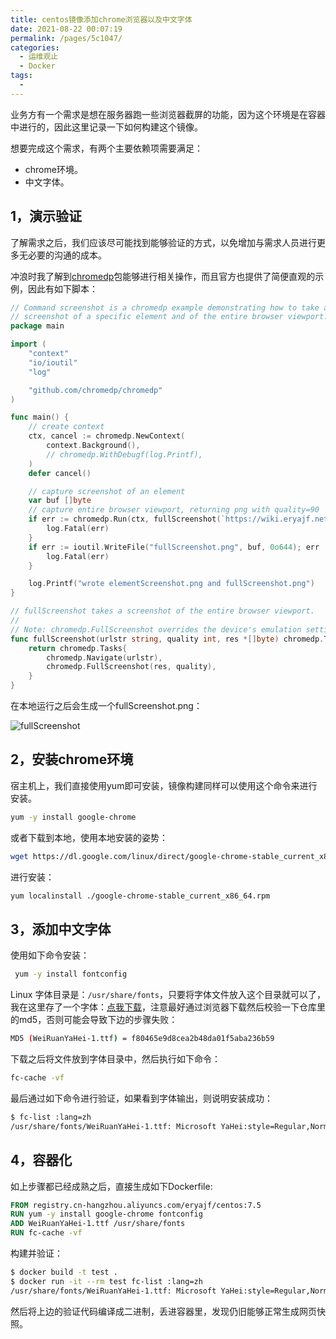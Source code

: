```yaml
---
title: centos镜像添加chrome浏览器以及中文字体
date: 2021-08-22 00:07:19
permalink: /pages/5c1047/
categories:
  - 运维观止
  - Docker
tags:
  - 
---
```



业务方有一个需求是想在服务器跑一些浏览器截屏的功能，因为这个环境是在容器中进行的，因此这里记录一下如何构建这个镜像。

想要完成这个需求，有两个主要依赖项需要满足：

- chrome环境。
- 中文字体。

## 1，演示验证

了解需求之后，我们应该尽可能找到能够验证的方式，以免增加与需求人员进行更多无必要的沟通的成本。

冲浪时我了解到[chromedp](https://github.com/chromedp/chromedp)包能够进行相关操作，而且官方也提供了简便直观的示例，因此有如下脚本：

```go
// Command screenshot is a chromedp example demonstrating how to take a
// screenshot of a specific element and of the entire browser viewport.
package main

import (
	"context"
	"io/ioutil"
	"log"

	"github.com/chromedp/chromedp"
)

func main() {
	// create context
	ctx, cancel := chromedp.NewContext(
		context.Background(),
		// chromedp.WithDebugf(log.Printf),
	)
	defer cancel()

	// capture screenshot of an element
	var buf []byte
	// capture entire browser viewport, returning png with quality=90
	if err := chromedp.Run(ctx, fullScreenshot(`https://wiki.eryajf.net/`, 90, &buf)); err != nil {
		log.Fatal(err)
	}
	if err := ioutil.WriteFile("fullScreenshot.png", buf, 0o644); err != nil {
		log.Fatal(err)
	}

	log.Printf("wrote elementScreenshot.png and fullScreenshot.png")
}

// fullScreenshot takes a screenshot of the entire browser viewport.
//
// Note: chromedp.FullScreenshot overrides the device's emulation settings. Reset
func fullScreenshot(urlstr string, quality int, res *[]byte) chromedp.Tasks {
	return chromedp.Tasks{
		chromedp.Navigate(urlstr),
		chromedp.FullScreenshot(res, quality),
	}
}
```

在本地运行之后会生成一个fullScreenshot.png：

![fullScreenshot](https://tvax1.sinaimg.cn/large/008k1Yt0gy1gtov531x6oj618g4104ke02.jpg)

## 2，安装chrome环境

宿主机上，我们直接使用yum即可安装，镜像构建同样可以使用这个命令来进行安装。

```bash
yum -y install google-chrome
```

或者下载到本地，使用本地安装的姿势：

```bash
wget https://dl.google.com/linux/direct/google-chrome-stable_current_x86_64.rpm
```

进行安装：

```bash
yum localinstall ./google-chrome-stable_current_x86_64.rpm
```

## 3，添加中文字体

使用如下命令安装：

```bash
 yum -y install fontconfig
```

Linux 字体目录是：`/usr/share/fonts`，只要将字体文件放入这个目录就可以了，我在这里存了一个字体：[点我下载](https://gitee.com/eryajf/work-use/blob/master/Chinaese_font/WeiRuanYaHei-1.ttf)，注意最好通过浏览器下载然后校验一下仓库里的md5，否则可能会导致下边的步骤失败：

```bash
MD5 (WeiRuanYaHei-1.ttf) = f80465e9d8cea2b48da01f5aba236b59
```

下载之后将文件放到字体目录中，然后执行如下命令：

```bash
fc-cache -vf
```

最后通过如下命令进行验证，如果看到字体输出，则说明安装成功：

```bash
$ fc-list :lang=zh
/usr/share/fonts/WeiRuanYaHei-1.ttf: Microsoft YaHei:style=Regular,Normal
```

## 4，容器化

如上步骤都已经成熟之后，直接生成如下Dockerfile:

```dockerfile
FROM registry.cn-hangzhou.aliyuncs.com/eryajf/centos:7.5
RUN yum -y install google-chrome fontconfig
ADD WeiRuanYaHei-1.ttf /usr/share/fonts
RUN fc-cache -vf
```

构建并验证：

```bash
$ docker build -t test .
$ docker run -it --rm test fc-list :lang=zh
/usr/share/fonts/WeiRuanYaHei-1.ttf: Microsoft YaHei:style=Regular,Normal
```

然后将上边的验证代码编译成二进制，丢进容器里，发现仍旧能够正常生成网页快照。